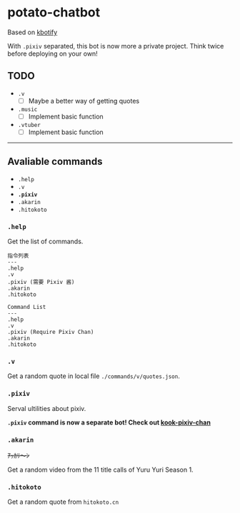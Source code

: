 # potato-chatbot

Based on [kbotify](https://github.com/fi6/kBotify)

With `.pixiv` separated, this bot is now more a private project. Think twice before deploying on your own!

## TODO

- `.v`
    - [ ] Maybe a better way of getting quotes
- `.music`
    - [ ] Implement basic function
- `.vtuber`
    - [ ] Implement basic function

---

## Avaliable commands

- `.help`
- `.v`
- **`.pixiv`**
- `.akarin`
- `.hitokoto`

### `.help`

Get the list of commands.

```
指令列表
---
.help
.v
.pixiv (需要 Pixiv 酱)
.akarin
.hitokoto
```

```
Command List
---
.help
.v
.pixiv (Require Pixiv Chan)
.akarin
.hitokoto
```

### `.v`

Get a random quote in local file `./commands/v/quotes.json`.

### `.pixiv`

Serval ultilities about pixiv.

**`.pixiv` command is now a separate bot! Check out [kook-pixiv-chan](https://github.com/potatopotat0/kook-pixiv-chan)**

### `.akarin`

~~ｱｯｶﾘ～ﾝ~~

Get a random video from the 11 title calls of Yuru Yuri Season 1.

### `.hitokoto`

Get a random quote from `hitokoto.cn`